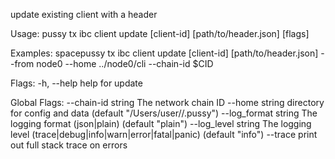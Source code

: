 update existing client with a header

Usage:
  pussy tx ibc client update [client-id] [path/to/header.json] [flags]

Examples:
spacepussy tx ibc client update [client-id] [path/to/header.json] --from node0 --home ../node0/<app>cli --chain-id $CID

Flags:
  -h, --help   help for update

Global Flags:
      --chain-id string     The network chain ID
      --home string         directory for config and data (default "/Users/user//.pussy")
      --log_format string   The logging format (json|plain) (default "plain")
      --log_level string    The logging level (trace|debug|info|warn|error|fatal|panic) (default "info")
      --trace               print out full stack trace on errors
